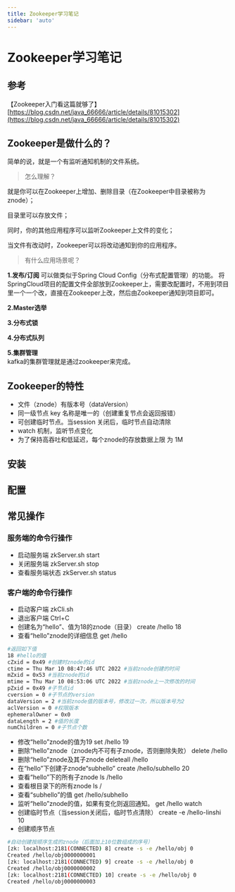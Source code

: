 ```yaml
---
title: Zookeeper学习笔记
sidebar: 'auto'
---
```


# Zookeeper学习笔记

## 参考

【Zookeeper入门看这篇就够了】[https://blog.csdn.net/java_66666/article/details/81015302](https://blog.csdn.net/java_66666/article/details/81015302)


## Zookeeper是做什么的？

简单的说，就是一个有监听通知机制的文件系统。

>怎么理解？

就是你可以在Zookeeper上增加、删除目录（在Zookeeper中目录被称为znode）；

目录里可以存放文件；

同时，你的其他应用程序可以监听Zookeeper上文件的变化；

当文件有改动时，Zookeeper可以将改动通知到你的应用程序。

>有什么应用场景呢？

**1.发布/订阅**
可以做类似于Spring Cloud Config（分布式配置管理）的功能。
将SpringCloud项目的配置文件全部放到Zookeeper上，需要改配置时，不用到项目里一个一个改，直接在Zookeeper上改，然后由Zookeeper通知到项目即可。

**2.Master选举**  

**3.分布式锁**  

**4.分布式队列**  

**5.集群管理**   
kafka的集群管理就是通过zookeeper来完成。  

## Zookeeper的特性
* 文件（znode）有版本号（dataVersion）
* 同一级节点 key 名称是唯一的（创建重复节点会返回报错）
* 可创建临时节点。当session 关闭后，临时节点自动清除
* watch 机制，监听节点变化
* 为了保持高吞吐和低延迟，每个znode的存放数据上限 为 1M

## 安装

## 配置


## 常见操作

### 服务端的命令行操作
* 启动服务端
  zkServer.sh start
* 关闭服务端
  zkServer.sh stop
* 查看服务端状态
  zkServer.sh status

### 客户端的命令行操作
* 启动客户端
  zkCli.sh
* 退出客户端
  Ctrl+C
* 创建名为“hello”、值为18的znode（目录）
  create /hello 18
* 查看“hello”znode的详细信息
  get /hello
 ```bash
#返回如下值
18 #hello的值
cZxid = 0x49 #创建时znode的id
ctime = Thu Mar 10 08:47:46 UTC 2022 #当前znode创建的时间
mZxid = 0x53 #当前znode的id
mtime = Thu Mar 10 08:53:06 UTC 2022 #当前znode上一次修改的时间
pZxid = 0x49 #子节点id
cversion = 0 #子节点的version
dataVersion = 2 #当前znode值的版本号，修改过一次，所以版本号为2
aclVersion = 0 #权限版本
ephemeralOwner = 0x0
dataLength = 2 #值的长度
numChildren = 0 #子节点个数
```
* 修改“hello”znode的值为19
  set /hello 19
* 删除“hello”znode（znode内不可有子znode，否则删除失败）
  delete /hello
* 删除“hello”znode及其子znode
  deleteall /hello
* 在“hello”下创建子znode“subhello”
  create /hello/subhello 20
* 查看“hello”下的所有子znode
  ls /hello
* 查看根目录下的所有znode
  ls /
* 查看“subhello”的值
  get /hello/subhello
* 监听“hello”znode的值，如果有变化则返回通知。
  get /hello watch
* 创建临时节点（当session关闭后，临时节点清除）
  create -e  /hello-linshi 10
* 创建顺序节点
```bash
#自动创建按顺序生成的znode（后面加上10位数组成的序号）
[zk: localhost:2181(CONNECTED) 8] create -s -e /hello/obj 0
Created /hello/obj0000000001
[zk: localhost:2181(CONNECTED) 9] create -s -e /hello/obj 0
Created /hello/obj0000000002
[zk: localhost:2181(CONNECTED) 10] create -s -e /hello/obj 0
Created /hello/obj0000000003
```



